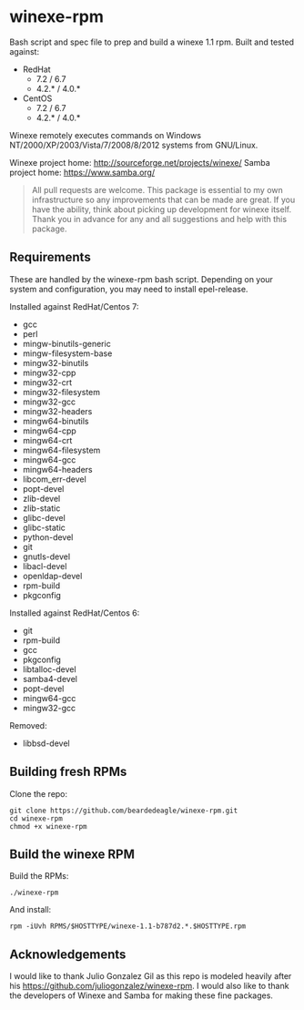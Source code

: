 # winexe-rpm
Bash script and spec file to prep and build a winexe 1.1 rpm. Built and tested against:
* RedHat
  * 7.2 / 6.7
  * 4.2.* / 4.0.*
* CentOS
  * 7.2 / 6.7
  * 4.2.* / 4.0.*

Winexe remotely executes commands on Windows NT/2000/XP/2003/Vista/7/2008/8/2012 systems from GNU/Linux.

Winexe project home: <http://sourceforge.net/projects/winexe/>
Samba project home: <https://www.samba.org/>

> All pull requests are welcome. This package is essential to my own infrastructure so any improvements that can be made are great. If you have the ability, think about picking up development for winexe itself. Thank you in advance for any and all suggestions and help with this package.

## Requirements

These are handled by the winexe-rpm bash script. Depending on your system and configuration, you may need to install epel-release.

Installed against RedHat/Centos 7:
* gcc
* perl
* mingw-binutils-generic
* mingw-filesystem-base
* mingw32-binutils
* mingw32-cpp
* mingw32-crt
* mingw32-filesystem
* mingw32-gcc
* mingw32-headers
* mingw64-binutils
* mingw64-cpp
* mingw64-crt
* mingw64-filesystem
* mingw64-gcc
* mingw64-headers
* libcom_err-devel
* popt-devel
* zlib-devel
* zlib-static
* glibc-devel
* glibc-static
* python-devel
* git
* gnutls-devel
* libacl-devel
* openldap-devel
* rpm-build
* pkgconfig

Installed against RedHat/Centos 6:
* git
* rpm-build
* gcc
* pkgconfig
* libtalloc-devel
* samba4-devel
* popt-devel
* mingw64-gcc
* mingw32-gcc

Removed:
* libbsd-devel

## Building fresh RPMs

Clone the repo:

```
git clone https://github.com/beardedeagle/winexe-rpm.git
cd winexe-rpm
chmod +x winexe-rpm
```

## Build the winexe RPM

Build the RPMs:

`./winexe-rpm`

And install:

`rpm -iUvh RPMS/$HOSTTYPE/winexe-1.1-b787d2.*.$HOSTTYPE.rpm`

## Acknowledgements
I would like to thank Julio Gonzalez Gil as this repo is modeled heavily after his <https://github.com/juliogonzalez/winexe-rpm>.
I would also like to thank the developers of Winexe and Samba for making these fine packages.
